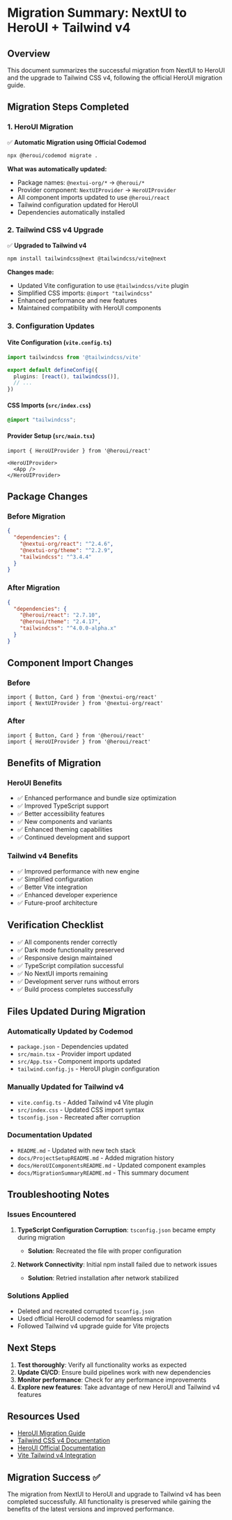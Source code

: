 # Migration Summary: NextUI to HeroUI + Tailwind v4

## Overview
This document summarizes the successful migration from NextUI to HeroUI and the upgrade to Tailwind CSS v4, following the official HeroUI migration guide.

## Migration Steps Completed

### 1. HeroUI Migration
✅ **Automatic Migration using Official Codemod**
```bash
npx @heroui/codemod migrate .
```

**What was automatically updated:**
- Package names: `@nextui-org/*` → `@heroui/*`
- Provider component: `NextUIProvider` → `HeroUIProvider`
- All component imports updated to use `@heroui/react`
- Tailwind configuration updated for HeroUI
- Dependencies automatically installed

### 2. Tailwind CSS v4 Upgrade
✅ **Upgraded to Tailwind v4**
```bash
npm install tailwindcss@next @tailwindcss/vite@next
```

**Changes made:**
- Updated Vite configuration to use `@tailwindcss/vite` plugin
- Simplified CSS imports: `@import "tailwindcss"`
- Enhanced performance and new features
- Maintained compatibility with HeroUI components

### 3. Configuration Updates

#### Vite Configuration (`vite.config.ts`)
```ts
import tailwindcss from '@tailwindcss/vite'

export default defineConfig({
  plugins: [react(), tailwindcss()],
  // ...
})
```

#### CSS Imports (`src/index.css`)
```css
@import "tailwindcss";
```

#### Provider Setup (`src/main.tsx`)
```tsx
import { HeroUIProvider } from '@heroui/react'

<HeroUIProvider>
  <App />
</HeroUIProvider>
```

## Package Changes

### Before Migration
```json
{
  "dependencies": {
    "@nextui-org/react": "^2.4.6",
    "@nextui-org/theme": "^2.2.9",
    "tailwindcss": "^3.4.4"
  }
}
```

### After Migration
```json
{
  "dependencies": {
    "@heroui/react": "2.7.10",
    "@heroui/theme": "2.4.17",
    "tailwindcss": "^4.0.0-alpha.x"
  }
}
```

## Component Import Changes

### Before
```tsx
import { Button, Card } from '@nextui-org/react'
import { NextUIProvider } from '@nextui-org/react'
```

### After
```tsx
import { Button, Card } from '@heroui/react'
import { HeroUIProvider } from '@heroui/react'
```

## Benefits of Migration

### HeroUI Benefits
- ✅ Enhanced performance and bundle size optimization
- ✅ Improved TypeScript support
- ✅ Better accessibility features
- ✅ New components and variants
- ✅ Enhanced theming capabilities
- ✅ Continued development and support

### Tailwind v4 Benefits
- ✅ Improved performance with new engine
- ✅ Simplified configuration
- ✅ Better Vite integration
- ✅ Enhanced developer experience
- ✅ Future-proof architecture

## Verification Checklist

- ✅ All components render correctly
- ✅ Dark mode functionality preserved
- ✅ Responsive design maintained
- ✅ TypeScript compilation successful
- ✅ No NextUI imports remaining
- ✅ Development server runs without errors
- ✅ Build process completes successfully

## Files Updated During Migration

### Automatically Updated by Codemod
- `package.json` - Dependencies updated
- `src/main.tsx` - Provider import updated
- `src/App.tsx` - Component imports updated
- `tailwind.config.js` - HeroUI plugin configuration

### Manually Updated for Tailwind v4
- `vite.config.ts` - Added Tailwind v4 Vite plugin
- `src/index.css` - Updated CSS import syntax
- `tsconfig.json` - Recreated after corruption

### Documentation Updated
- `README.md` - Updated with new tech stack
- `docs/ProjectSetupREADME.md` - Added migration history
- `docs/HeroUIComponentsREADME.md` - Updated component examples
- `docs/MigrationSummaryREADME.md` - This summary document

## Troubleshooting Notes

### Issues Encountered
1. **TypeScript Configuration Corruption**: `tsconfig.json` became empty during migration
   - **Solution**: Recreated the file with proper configuration

2. **Network Connectivity**: Initial npm install failed due to network issues
   - **Solution**: Retried installation after network stabilized

### Solutions Applied
- Deleted and recreated corrupted `tsconfig.json`
- Used official HeroUI codemod for seamless migration
- Followed Tailwind v4 upgrade guide for Vite projects

## Next Steps

1. **Test thoroughly**: Verify all functionality works as expected
2. **Update CI/CD**: Ensure build pipelines work with new dependencies
3. **Monitor performance**: Check for any performance improvements
4. **Explore new features**: Take advantage of new HeroUI and Tailwind v4 features

## Resources Used

- [HeroUI Migration Guide](https://www.heroui.com/docs/guide/nextui-to-heroui)
- [Tailwind CSS v4 Documentation](https://tailwindcss.com/docs)
- [HeroUI Official Documentation](https://www.heroui.com/)
- [Vite Tailwind v4 Integration](https://tailwindcss.com/docs/installation/vite)

## Migration Success ✅

The migration from NextUI to HeroUI and upgrade to Tailwind v4 has been completed successfully. All functionality is preserved while gaining the benefits of the latest versions and improved performance. 